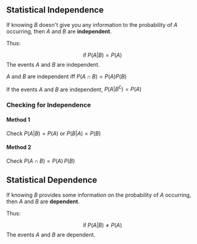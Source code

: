 ## Statistical Independence

If knowing $B$ doesn't give you any information to the probability of $A$ occurring, then $A$ and $B$ are **independent**.

Thus: 

$$\text{if}\; P(A|B)=P(A)$$
The events $A$ and $B$ are independent.


$A$ and $B$ are independent $\text{iff}\; P(A\cap B)=P(A)P(B)$

If the events $A$ and $B$ are independent, $P(A|B^\complement)=P(A)$ 

### Checking for Independence
#### Method 1
Check $P(A|B)=P(A)$ or $P(B|A)=P(B)$
#### Method 2
Check $P(A\cap B)=P(A)\,P(B)$
## Statistical Dependence

If knowing $B$ provides some information on the probability of $A$ occurring, then $A$ and $B$ are **dependent**.

Thus:

$$\text{if}\; P(A|B)\neq P(A)$$
The events $A$ and $B$ are dependent.